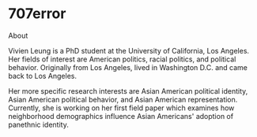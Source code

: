 # 707error
About

Vivien Leung is a PhD student at the University of California, Los Angeles. Her fields of interest are American politics, racial politics, and political behavior. Originally from Los Angeles, lived in Washington D.C. and came back to Los Angeles. 

Her more specific research interests are Asian American political identity, Asian American political behavior, and Asian American representation. Currently, she is working on her first field paper which examines how neighborhood demographics influence Asian Americans' adoption of panethnic identity. 
